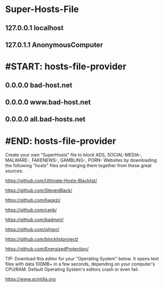 # Super-Hosts-File
## 127.0.0.1 localhost
## 127.0.1.1 AnonymousComputer
# #START: hosts-file-provider
## 0.0.0.0 bad-host.net
## 0.0.0.0 w</span>ww.bad-host.net
## 0.0.0.0 all.bad-hosts.net
# #END: hosts-file-provider

Create your own "SuperHosts" file to block
ADS, SOCIAL-MEDIA-, MALWARE-, FAKENEWS-, GAMBLING-, PORN- Websites
by downloading the following "hosts" files and merging them together from these great sources:

https://github.com/Ultimate-Hosts-Blacklist/

https://github.com/StevenBlack/

https://github.com/hagezi/

https://github.com/cenk/

https://github.com/badmojr/

https://github.com/sjhgvr/

https://github.com/blocklistproject/

https://github.com/EnergizedProtection/

TIP: Download this editor for your "Operating System" below. It opens text files with data 100MB+ in a few seconds, depending on your computer's CPU/RAM. Default Operating System's editors crash or even fail.

https://www.scintilla.org

